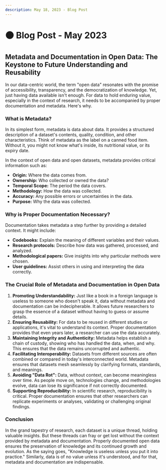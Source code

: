 ```yaml
---
description: May 18, 2023 - Blog Post
---
```


# 🟠 Blog Post - May  2023

## **Metadata and Documentation in Open Data: The Keystone to Future Understanding and Reusability**

In our data-centric world, the term "open data" resonates with the promise of accessibility, transparency, and the democratization of knowledge. Yet, just having data available isn't enough. For data to hold enduring value, especially in the context of research, it needs to be accompanied by proper documentation and metadata. Here's why.

### What is Metadata?

In its simplest form, metadata is data about data. It provides a structured description of a dataset's contents, quality, condition, and other characteristics. Think of metadata as the label on a canned food item. Without it, you might not know what's inside, its nutritional value, or its expiry date.

In the context of open data and open datasets, metadata provides critical information such as:

* **Origin:** Where the data comes from.
* **Ownership:** Who collected or owned the data?
* **Temporal Scope:** The period the data covers.
* **Methodology:** How the data was collected.
* **Accuracy:** Any possible errors or uncertainties in the data.
* **Purpose:** Why the data was collected.

### Why is Proper Documentation Necessary?

Documentation takes metadata a step further by providing a detailed context. It might include:

* **Codebooks:** Explain the meaning of different variables and their values.
* **Research protocols:** Describe how data was gathered, processed, and analyzed.
* **Methodological papers:** Give insights into why particular methods were chosen.
* **User guidelines:** Assist others in using and interpreting the data correctly.

### The Crucial Role of Metadata and Documentation in Open Data

1. **Promoting Understandability:** Just like a book in a foreign language is useless to someone who doesn't speak it, data without metadata and documentation can be indecipherable. It allows future researchers to grasp the essence of a dataset without having to guess or assume details.
2. **Ensuring Reusability:** For data to be reused in different studies or applications, it's vital to understand its context. Proper documentation provides that even years later, a researcher can use the data accurately.
3. **Maintaining Integrity and Authenticity:** Metadata helps establish a chain of custody, showing who has handled the data, when, and why. This ensures that the data remains uncorrupted and authentic.
4. **Facilitating Interoperability:** Datasets from different sources are often combined or compared in today's interconnected world. Metadata ensures that datasets mesh seamlessly by clarifying formats, standards, and meanings.
5. **Avoiding "Data Rot":** Data, without context, can become meaningless over time. As people move on, technologies change, and methodologies evolve, data can lose its significance if not correctly documented.
6. **Supporting Reproducibility:** In scientific research, reproducibility is critical. Proper documentation ensures that other researchers can replicate experiments or analyses, validating or challenging original findings.

### Conclusion

In the grand tapestry of research, each dataset is a unique thread, holding valuable insights. But these threads can fray or get lost without the context provided by metadata and documentation. Properly documented open data ensures the preservation of knowledge and its continued growth and evolution. As the saying goes, "Knowledge is useless unless you put it into practice." Similarly, data is of no value unless it's understood, and for that, metadata and documentation are indispensable.
